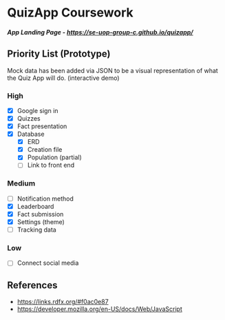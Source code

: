 # QuizApp Coursework
##### App Landing Page - https://se-uop-group-c.github.io/quizapp/
## Priority List (Prototype)
Mock data has been added via JSON to be a visual representation of what the Quiz App will do. (interactive demo)
### High
- [X] Google sign in
- [X] Quizzes
- [X] Fact presentation
- [X] Database
  - [X] ERD
  - [X] Creation file
  - [X] Population (partial)
  - [ ] Link to front end

### Medium
- [ ] Notification method
- [X] Leaderboard
- [X] Fact submission
- [X] Settings (theme)
- [ ] Tracking data

### Low
- [ ] Connect social media


## References
- https://links.rdfx.org/#f0ac0e87
- https://developer.mozilla.org/en-US/docs/Web/JavaScript
